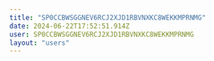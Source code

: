 ```yaml
---
title: "SP0CCBWSGGNEV6RCJ2XJD1RBVNXKC8WEKKMPRNMG"
date: 2024-06-22T17:52:51.914Z
user: SP0CCBWSGGNEV6RCJ2XJD1RBVNXKC8WEKKMPRNMG
layout: "users"
---
```

    